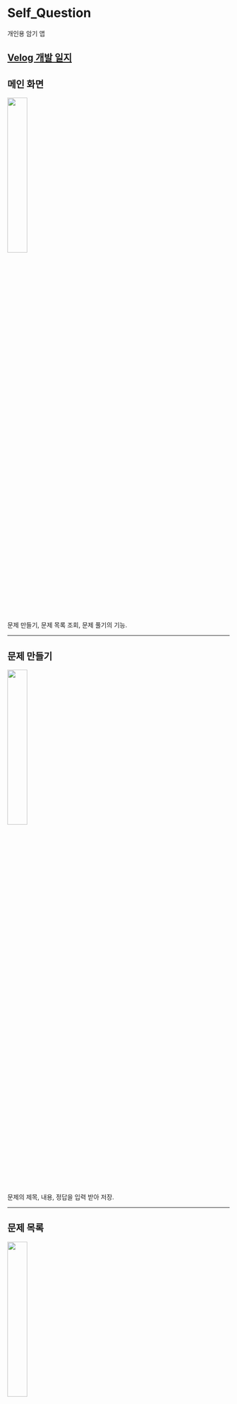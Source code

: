 # Self_Question

개인용 암기 앱

<a href='https://velog.io/@e414/%ED%94%84%EB%A1%9C%EC%A0%9D%ED%8A%B8-%EC%9E%90%EB%AC%B8%EC%9E%90%EB%8B%B5-%EC%95%B1-%EC%95%84%EC%9D%B4%EB%94%94%EC%96%B4'>Velog 개발 일지</a>
---

## 메인 화면

<img src = "https://github.com/Caution-Sun/Self_Question/assets/60997821/bb65d835-61aa-4234-9449-65f41bc486ae" width = "30%" height = "30%">

문제 만들기, 문제 목록 조회, 문제 풀기의 기능.

---

## 문제 만들기

<img src = "https://github.com/Caution-Sun/Self_Question/assets/60997821/bb6ef342-8494-41a6-adc6-70df62251429" width = "30%" height = "30%">

문제의 제목, 내용, 정답을 입력 받아 저장.

---

## 문제 목록

<img src = "https://github.com/Caution-Sun/Self_Question/assets/60997821/139cb2ed-f1cd-47c8-b4bc-1c96c71347b4" width = "30%" height = "30%">

문제들의 제목을 보여줌. 각 문제들을 클릭해 상세 화면으로 넘어감.

---

## 문제 조회, 수정, 삭제

<img src = "https://github.com/Caution-Sun/Self_Question/assets/60997821/8b84baa4-d552-48ea-800f-7299829a20be" width = "30%" height = "30%">

저장한 문제 내용을 조회 가능. 문제의 수정과 삭제 가능.

---

## 문제 풀기


<img src = "https://github.com/Caution-Sun/Self_Question/assets/60997821/e2857de5-fd1c-43c4-b2ec-7d1a0104f242" width = "30%" height = "30%">
<img src = "https://github.com/Caution-Sun/Self_Question/assets/60997821/107ca899-6740-4623-bf60-bf2c1c188821" width = "30%" height = "30%">
<img src = "https://github.com/Caution-Sun/Self_Question/assets/60997821/a9616548-1ec1-47da-bbe6-812c397ac260" width = "30%" height = "30%">

문제 목록 화면에서 각 문제를을 클릭해 문제 풀이 화면으로 넘어감.
문제 풀이 화면에선 정답 확인 버튼을 눌러 정답을 확인 가능하고, 이전/다음 문제로 이동 가능.
